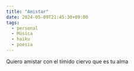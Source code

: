```yaml
---
title: "Amistar"
date: 2024-05-09T21:45:30+09:00
tags:
  - personal
  - Música
  - haiku
  - poesia
---
```

Quiero amistar
con el tímido ciervo
que es tu alma